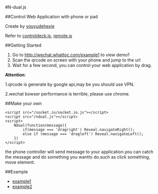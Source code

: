 #N-dual.js

##Control Web Application with phone or pad

Create by [youyudehexie]()

Refer to [controldeck.js](), [remote.js]()

##Getting Started
1. Go to http://wechat.whattoc.com/example1 to view demo1
2. Scan the qrcode on screen with your phone and jump to the url
3. Wait for a few second, you can control your web application by drag.

**Attention**:

1.qrcode is generate by google api,may be you should use VPN.

2.wechat bowser performance is terrible, please use chrome.

##Make your own

	<script src="/socket.io/socket.io.js"></script>
    <script src="/ndual.js"></script>
    <script>
        Ndual(function(message){
            if(message === 'dragright') Reveal.navigateRight();  
            else if (message === 'dragleft') Reveal.navigateLeft();
        })
    </script>
        
the phone controller will send message to your application.you can catch the message and do something you wantto do.such as click something, move element.


##Example

- [example1]()
- [example2]()


